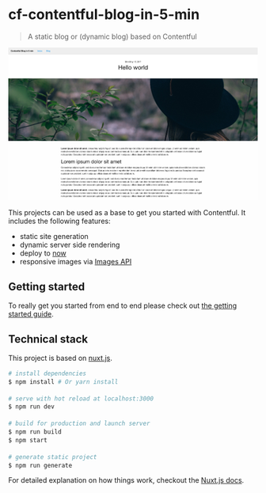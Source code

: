 # cf-contentful-blog-in-5-min

> A static blog or (dynamic blog) based on Contentful

![Preview of the Blog](./docs/images/home.png "Preview of the Blog")

This projects can be used as a base to get you started with Contentful. It includes the following features:

- static site generation
- dynamic server side rendering
- deploy to [now](https://zeit.co/now)
- responsive images via [Images API](https://www.contentful.com/developers/docs/references/images-api/)

## Getting started

To really get you started from end to end please check out [the getting started guide](./docs/GETTING-STARTED.md).

## Technical stack

This project is based on [nuxt.js](https://nuxtjs.org/).

``` bash
# install dependencies
$ npm install # Or yarn install

# serve with hot reload at localhost:3000
$ npm run dev

# build for production and launch server
$ npm run build
$ npm start

# generate static project
$ npm run generate
```

For detailed explanation on how things work, checkout the [Nuxt.js docs](https://github.com/nuxt/nuxt.js).
